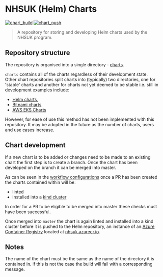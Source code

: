 # NHSUK (Helm) Charts

[![chart_build](https://github.com/nhsuk/nhsuk-charts/workflows/chart_build/badge.svg)](https://github.com/nhsuk/nhsuk-charts/actions?query=workflow%3Achart_build)
[![chart_push](https://github.com/nhsuk/nhsuk-charts/workflows/chart_push/badge.svg)](https://github.com/nhsuk/nhsuk-charts/actions?query=workflow%3Achart_push)

> A repository for storing and developing Helm charts used by the NHSUK program.

## Repository structure

The repository is organised into a single directory - [charts](./charts).

`charts` contains all of the charts regardless of their development state.
Other chart repositories split charts into (typically) two directories, one
for 'stable' charts and another for charts not yet deemed to be stable i.e.
still in development examples include:
* [Helm charts](https://github.com/helm/charts),
* [Bitnami charts](https://github.com/bitnami/charts)
* [AWS EKS Charts](https://github.com/aws/eks-charts)

However, for ease of use this method has not been implemented with this
repository. It may be adopted in the future as the number of charts, users and
use cases increase.

## Chart development

If a new chart is to be added or changes need to be made to an existing chart
the first step is to create a branch. Once the chart has been developed on the
branch it can be merged into master.

As can be seen in the [workflow configurations](./github/workflows) once a PR
has been created the charts contained within will be:
* linted
* installed into a [kind cluster](https://kind.sigs.k8s.io/)

In order for a PR to be eligible to be merged into master these checks must
have been successful.

Once merged into `master` the chart is again linted and installed into a kind
cluster before it is pushed to the Helm repository, an instance of an
[Azure Container Registry](https://docs.microsoft.com/en-us/azure/container-registry/)
located at [nhsuk.azurecr.io](https://nhsuk.azurecr.io).

## Notes

The name of the chart must be the same as the name of the directory it is
contained in. If this is not the case the build will fail with a corresponding
message.
